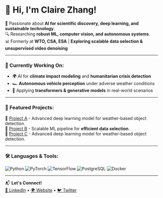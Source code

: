 # 👋 Hi, I'm Claire Zhang!

🚀 Passionate about **AI for scientific discovery, deep learning, and sustainable technology**.  
🔍 Researching **robust ML, computer vision, and autonomous systems**.  
📊 Formerly at **WTO, CSA, ESA** | **Exploring scalable data selection & unsupervised video denoising**  

---

### 🌱 Currently Working On:
- 🌍 AI for **climate impact modeling** and **humanitarian crisis detection**
- 🏎️ **Autonomous vehicle perception** under adverse weather conditions
- 🔬 Applying **transformers & generative models** in real-world scenarios

---

### 📌 Featured Projects:
🔹 [Project A](https://github.com/bz76wto/LSTM-Nitrous-Oxide-Prediction/) - Advanced deep learning model for weather-based object detection.  
🔹 [Project B](https://github.com/your-repo) - Scalable ML pipeline for **efficient data selection**.  
🔹 [Project C](https://github.com/bz76wto/LSTM-Nitrous-Oxide-Prediction/) - Advanced deep learning model for weather-based object detection.  

---

### 🛠 Languages & Tools:
![Python](https://img.shields.io/badge/Python-3776AB?style=for-the-badge&logo=python&logoColor=white)
![PyTorch](https://img.shields.io/badge/PyTorch-EE4C2C?style=for-the-badge&logo=pytorch&logoColor=white)
![TensorFlow](https://img.shields.io/badge/TensorFlow-FF6F00?style=for-the-badge&logo=tensorflow&logoColor=white)
![PostgreSQL](https://img.shields.io/badge/PostgreSQL-316192?style=for-the-badge&logo=postgresql&logoColor=white)
![Docker](https://img.shields.io/badge/Docker-2496ED?style=for-the-badge&logo=docker&logoColor=white)

---

📬 **Let's Connect!**  
[🔗 LinkedIn](https://www.linkedin.com/in/your-profile) • [🌍 Website](https://your-website.com) • [🐦 Twitter](https://twitter.com/your-handle)

